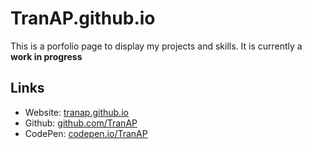 # TranAP.github.io
This is a porfolio page to display my projects and skills. It is currently a __work in progress__

## Links
* Website: [tranap.github.io](https://tranap.github.io./)
* Github: [github.com/TranAP](https://github.com/TranAP)
* CodePen: [codepen.io/TranAP](https://codepen.io/TranAP/pens/public/)
